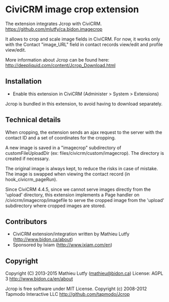 CiviCRM image crop extension
============================

The extension integrates Jcrop with CiviCRM.
https://github.com/mlutfy/ca.bidon.imagecrop

It allows to crop and scale image fields in CiviCRM.
For now, it works only with the Contact "image_URL" field
in contact records view/edit and profile view/edit.

More information about Jcrop can be found here:
http://deepliquid.com/content/Jcrop_Download.html

Installation
------------

* Enable this extension in CiviCRM (Administer > System > Extensions)

Jcrop is bundled in this extension, to avoid having to download separately.

Technical details
-----------------

When cropping, the extension sends an ajax request to the server with the
contact ID and a set of coordinates for the cropping.

A new image is saved in a "imagecrop" subdirectory of customFileUploadDir
(ex: files/civicrm/custom/imagecrop). The directory is created if necessary.

The original image is always kept, to reduce the risks in case of mistake.
The image is swapped when viewing the contact record (in hook_civicrm_pageRun).

Since CiviCRM 4.4.5, since we cannot serve images directly from the 'upload'
directory, this extension implements a Page handler on /civicrm/imagecrop/imagefile
to serve the cropped image from the 'upload' subdirectory where cropped images
are stored.

Contributors
------------

* CiviCRM extension/integration written by Mathieu Lutfy (http://www.bidon.ca/about)
* Sponsored by Ixiam (http://www.ixiam.com/en)

Copyright
---------

Copyright (C) 2013-2015 Mathieu Lutfy (mathieu@bidon.ca)
License: AGPL 3
http://www.bidon.ca/en/about

Jcrop is free software under MIT License.
Copyright (c) 2008-2012 Tapmodo Interactive LLC
http://github.com/tapmodo/Jcrop

